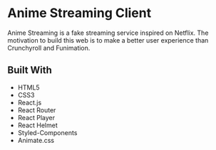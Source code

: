 # Anime Streaming Client

Anime Streaming is a fake streaming service inspired on Netflix. The motivation to build this web is to make a better user experience than Crunchyroll and Funimation.

## Built With

* HTML5
* CSS3
* React.js
* React Router
* React Player
* React Helmet
* Styled-Components
* Animate.css